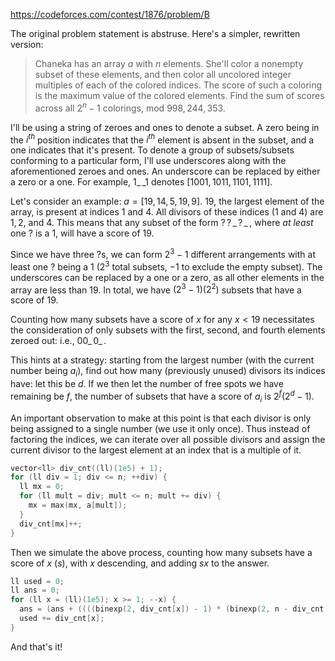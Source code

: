 https://codeforces.com/contest/1876/problem/B

The original problem statement is abstruse. Here's a simpler, rewritten version:

> Chaneka has an array $a$ with $n$ elements. She'll color a nonempty subset of these elements, and then color all uncolored integer multiples of each of the colored indices. The score of such a coloring is the maximum value of the colored elements. Find the sum of scores across all $2^n-1$ colorings, mod $998,244,353$.

I'll be using a string of zeroes and ones to denote a subset. A zero being in the $i^{th}$ position indicates that the $i^{th}$ element is absent in the subset, and a one indicates that it's present. To denote a group of subsets/subsets conforming to a particular form, I'll use underscores along with the aforementioned zeroes and ones. An underscore can be replaced by either a zero or a one. For example, $1\_\,\_1$ denotes $[1001, 1011, 1101, 1111]$.

Let's consider an example: $a=[19,14,5,19,9]$. $19$, the largest element of the array, is present at indices $1$ and $4$. All divisors of these indices ($1$ and $4$) are $1,2$, and $4$. This means that any subset of the form $?\,?\,\_\,?\,\_\,$, where *at least* one $?$ is a $1$, will have a score of $19$.

Since we have three $?$s, we can form $2^3-1$ different arrangements with at least one $?$ being a $1$ ($2^3$ total subsets, $-1$ to exclude the empty subset). The underscores can be replaced by a one or a zero, as all other elements in the array are less than $19$. In total, we have $(2^3-1)(2^2)$ subsets that have a score of $19$.

Counting how many subsets have a score of $x$ for any $x<19$ necessitates the consideration of only subsets with the first, second, and fourth elements zeroed out: i.e., $00\_\,0\_\,$.

This hints at a strategy: starting from the largest number (with the current number being $a_i$), find out how many (previously unused) divisors its indices have: let this be $d$. If we then let the number of free spots we have remaining be $f$, the number of subsets that have a score of $a_i$ is $2^f(2^d-1)$.

An important observation to make at this point is that each divisor is only being assigned to a single number (we use it only once). Thus instead of factoring the indices, we can iterate over all possible divisors and assign the current divisor to the largest element at an index that is a multiple of it.
```cpp
vector<ll> div_cnt((ll)(1e5) + 1);
for (ll div = 1; div <= n; ++div) {
  ll mx = 0;
  for (ll mult = div; mult <= n; mult += div) {
    mx = max(mx, a[mult]);
  }
  div_cnt[mx]++;
}
```

Then we simulate the above process, counting how many subsets have a score of $x$ ($s$), with $x$ descending, and adding $sx$ to the answer.
```cpp
ll used = 0;
ll ans = 0;
for (ll x = (ll)(1e5); x >= 1; --x) {
  ans = (ans + ((((binexp(2, div_cnt[x]) - 1) * (binexp(2, n - div_cnt[x] - used))) % mod) * x) % mod) % mod; // += 2^(n-div_cnt[x]-used) (2^div_cnt[x]-1) x
  used += div_cnt[x];
}
```

And that's it!